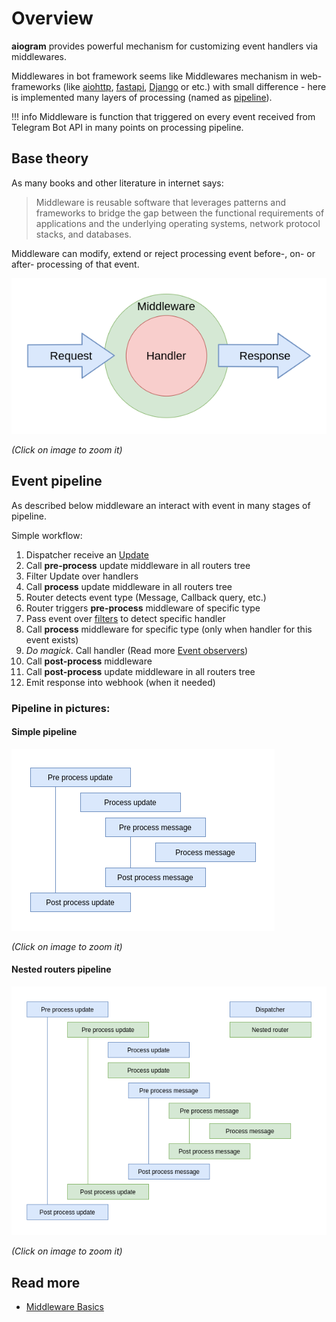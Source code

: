 # Overview

**aiogram** provides powerful mechanism for customizing event handlers via middlewares.

Middlewares in bot framework seems like Middlewares mechanism in web-frameworks 
(like [aiohttp](https://docs.aiohttp.org/en/stable/web_advanced.html#aiohttp-web-middlewares), 
[fastapi](https://fastapi.tiangolo.com/tutorial/middleware/), 
[Django](https://docs.djangoproject.com/en/3.0/topics/http/middleware/) or etc.) 
with small difference - here is implemented many layers of processing 
(named as [pipeline](#event-pipeline)).

!!! info
    Middleware is function that triggered on every event received from 
    Telegram Bot API in many points on processing pipeline.

## Base theory

As many books and other literature in internet says: 
> Middleware is reusable software that leverages patterns and frameworks to bridge 
>the gap between the functional requirements of applications and the underlying operating systems,
> network protocol stacks, and databases.

Middleware can modify, extend or reject processing event before-, 
on- or after- processing of that event.

[![middlewares](../../assets/images/basics_middleware.png)](../../assets/images/basics_middleware.png)

_(Click on image to zoom it)_

## Event pipeline

As described below middleware an interact with event in many stages of pipeline.

Simple workflow:

1. Dispatcher receive an [Update](../../api/types/update.md)
1. Call **pre-process** update middleware in all routers tree 
1. Filter Update over handlers
1. Call **process** update middleware in all routers tree
1. Router detects event type (Message, Callback query, etc.)
1. Router triggers **pre-process** <event> middleware of specific type
1. Pass event over [filters](../filters/index.md) to detect specific handler
1. Call **process** <event> middleware for specific type (only when handler for this event exists)
1. *Do magick*. Call handler (Read more [Event observers](../router.md#event-observers))
1. Call **post-process** <event> middleware
1. Call **post-process** update middleware in all routers tree
1. Emit response into webhook (when it needed)

### Pipeline in pictures:

#### Simple pipeline

[![middlewares](../../assets/images/middleware_pipeline.png)](../../assets/images/middleware_pipeline.png)

_(Click on image to zoom it)_

#### Nested routers pipeline

[![middlewares](../../assets/images/middleware_pipeline_nested.png)](../../assets/images/middleware_pipeline_nested.png)

_(Click on image to zoom it)_

## Read more

- [Middleware Basics](basics.md)
